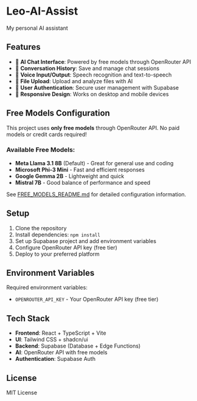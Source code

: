 # Leo-AI-Assist
My personal AI assistant

## Features

- 🤖 **AI Chat Interface**: Powered by free models through OpenRouter API
- 💬 **Conversation History**: Save and manage chat sessions
- 🎤 **Voice Input/Output**: Speech recognition and text-to-speech
- 📁 **File Upload**: Upload and analyze files with AI
- 🔐 **User Authentication**: Secure user management with Supabase
- 📱 **Responsive Design**: Works on desktop and mobile devices

## Free Models Configuration

This project uses **only free models** through OpenRouter API. No paid models or credit cards required!

### Available Free Models:
- **Meta Llama 3.1 8B** (Default) - Great for general use and coding
- **Microsoft Phi-3 Mini** - Fast and efficient responses
- **Google Gemma 2B** - Lightweight and quick
- **Mistral 7B** - Good balance of performance and speed

See [FREE_MODELS_README.md](./FREE_MODELS_README.md) for detailed configuration information.

## Setup

1. Clone the repository
2. Install dependencies: `npm install`
3. Set up Supabase project and add environment variables
4. Configure OpenRouter API key (free tier)
5. Deploy to your preferred platform

## Environment Variables

Required environment variables:
- `OPENROUTER_API_KEY` - Your OpenRouter API key (free tier)

## Tech Stack

- **Frontend**: React + TypeScript + Vite
- **UI**: Tailwind CSS + shadcn/ui
- **Backend**: Supabase (Database + Edge Functions)
- **AI**: OpenRouter API with free models
- **Authentication**: Supabase Auth

## License

MIT License
